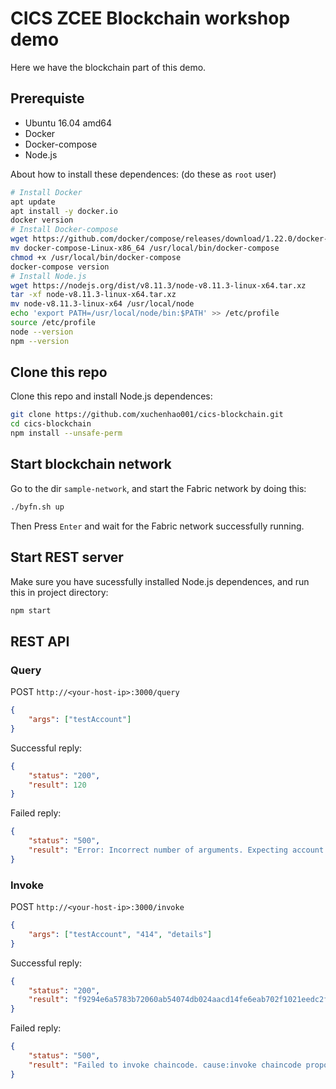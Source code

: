 # CICS ZCEE Blockchain workshop demo

Here we have the blockchain part of this demo.

## Prerequiste

* Ubuntu 16.04 amd64
* Docker
* Docker-compose
* Node.js

About how to install these dependences: (do these as `root` user)

```bash
# Install Docker
apt update
apt install -y docker.io
docker version
# Install Docker-compose
wget https://github.com/docker/compose/releases/download/1.22.0/docker-compose-Linux-x86_64
mv docker-compose-Linux-x86_64 /usr/local/bin/docker-compose
chmod +x /usr/local/bin/docker-compose
docker-compose version
# Install Node.js
wget https://nodejs.org/dist/v8.11.3/node-v8.11.3-linux-x64.tar.xz
tar -xf node-v8.11.3-linux-x64.tar.xz
mv node-v8.11.3-linux-x64 /usr/local/node
echo 'export PATH=/usr/local/node/bin:$PATH' >> /etc/profile
source /etc/profile
node --version
npm --version
```

## Clone this repo

Clone this repo and install Node.js dependences:

```bash
git clone https://github.com/xuchenhao001/cics-blockchain.git
cd cics-blockchain
npm install --unsafe-perm
```

## Start blockchain network

Go to the dir `sample-network`, and start the Fabric network by doing this:

```bash
./byfn.sh up
```

Then Press `Enter` and wait for the Fabric network successfully running.

## Start REST server

Make sure you have sucessfully installed Node.js dependences, and run this in project directory:

```bash
npm start
```

## REST API

### Query

POST  `http://<your-host-ip>:3000/query`

```json
{
	"args": ["testAccount"]
}
```

Successful reply:

```json
{
    "status": "200",
	"result": 120
}
```

Failed reply:

```json
{
    "status": "500",
    "result": "Error: Incorrect number of arguments. Expecting account of the person to query"
}
```

### Invoke

POST `http://<your-host-ip>:3000/invoke`

```json
{
    "args": ["testAccount", "414", "details"]
}
```

Successful reply:

```json
{
    "status": "200",
    "result": "f9294e6a5783b72060ab54074db024aacd14fe6eab702f1021eedc2fb59851c2"
}
```

Failed reply:

```json
{
    "status": "500",
    "result": "Failed to invoke chaincode. cause:invoke chaincode proposal was bad"
}
```



